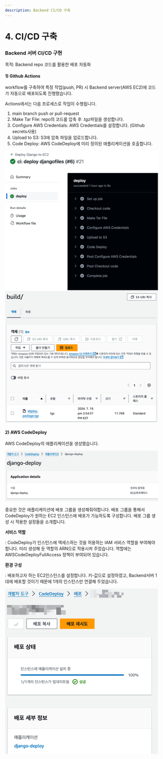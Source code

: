 ```yaml
---
description: Backend CI/CD 구축
---
```


# 4. CI/CD 구축

### Backend 서버 CI/CD 구현

목적: Backend repo 코드를 활용한 배포 자동화

#### 1) Github Actions

workflow를 구축하여 특정 작업(push, PR) 시 Backend server(AWS EC2)에 코드가 자동으로 배포되도록 진행했습니다.

Actions에서는 다음 프로세스로 작업이 수행됩니다.

1.  main branch push or pull-request
2.  Make Tar File: repo의 코드를 압축 후 .tgz파일을 생성합니다.
3.  Configure AWS Credentials: AWS Credentials를 설정합니다. (Github secrets사용)
4.  Upload to S3: S3에 압축 파일을 업로드합니다.
5.  Code Deploy: AWS CodeDeploy에 미리 정의된 애플리케이션을 호출합니다.

![actions_result](./actions_deploy.png)
![s3_result](./s3_deploy.png)

#### 2) AWS CodeDeploy

AWS CodeDeploy의 애플리케이션을 생성했습니다.

![codedeploy_application](./awscodedeploy.png)

중요한 것은 애플리케이션에 배포 그룹을 생성해줘야합니다. 배포 그룹을 통해서 CodeDeploy가 원하는 EC2 인스턴스에 배포가 가능하도록 구성합니다. 배포 그룹 생성 시 적용한 설정들을 소개합니다.

**서비스 역할**

: CodeDeploy가 인스턴스에 액세스하는 것을 허용하는 IAM 서비스 역할을 부여해야 합니다. 미리 생성해 둔 역할의 ARN으로 적용시켜 주었습니다. 역할에는 AWSCodeDeployFullAccess 정책이 부여되어 있습니다.

**환경 구성**

: 배포하고자 하는 EC2인스턴스를 설정합니다. 키-값으로 설정하였고, Backend서버 1대에 배포할 것이기 때문에 1개의 인스턴스만 연결해 두었습니다.

![deploy_result](./code_deploy.png)